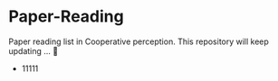 # Paper-Reading
Paper reading list in Cooperative perception. This repository will keep updating ... 🤗

- 11111
